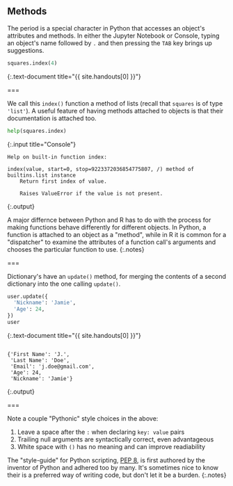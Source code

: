 ---
---

## Methods

The period is a special character in Python that accesses an object's
attributes and methods. In either the Jupyter Notebook or Console,
typing an object's name followed by `.` and then pressing the `TAB`
key brings up suggestions.


~~~python
squares.index(4)
~~~
{:.text-document title="{{ site.handouts[0] }}"}



===

We call this `index()` function a method of lists (recall that
`squares` is of type `'list'`). A useful feature of having methods
attached to objects is that their documentation is attached too.


~~~python
help(squares.index)
~~~
{:.input title="Console"}
~~~
Help on built-in function index:

index(value, start=0, stop=9223372036854775807, /) method of builtins.list instance
    Return first index of value.
    
    Raises ValueError if the value is not present.

~~~
{:.output}



A major differnce between Python and R has to do with the process for
making functions behave differently for different objects. In Python,
a function is attached to an object as a "method", while in R it is
common for a "dispatcher" to examine the attributes of a function
call's arguments and chooses the particular function to use.
{:.notes}

===

Dictionary's have an `update()` method, for merging the contents
of a second dictionary into the one calling `update()`.


~~~python
user.update({
  'Nickname': 'Jamie',
  'Age': 24,
})
user
~~~
{:.text-document title="{{ site.handouts[0] }}"}

~~~

{'First Name': 'J.',
 'Last Name': 'Doe',
 'Email': 'j.doe@gmail.com',
 'Age': 24,
 'Nickname': 'Jamie'}
~~~
{:.output}



===

Note a couple "Pythonic" style choices in the above:

1. Leave a space after the `:` when declaring `key: value` pairs
1. Trailing null arguments are syntactically correct, even advantageous
1. White space with `()` has no meaning and can improve readiability

The "style-guide" for Python scripting, [PEP 8], is first authored by the inventor
of Python and adhered too by many. It's sometimes nice to know their is a preferred
way of writing code, but don't let it be a burden.
{:.notes}

[PEP 8]: https://www.python.org/dev/peps/pep-0008/
